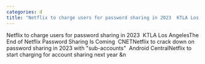 ```yaml
---
categories: d
title: "Netflix to charge users for password sharing in 2023  KTLA Los Angeles"
---
```

Netflix to charge users for password sharing in 2023&nbsp;&nbsp;KTLA Los AngelesThe End of Netflix Password Sharing Is Coming&nbsp;&nbsp;CNETNetflix to crack down on password sharing in 2023 with "sub-accounts"&nbsp;&nbsp;Android CentralNetflix to start charging for account sharing next year&nbsp;&n